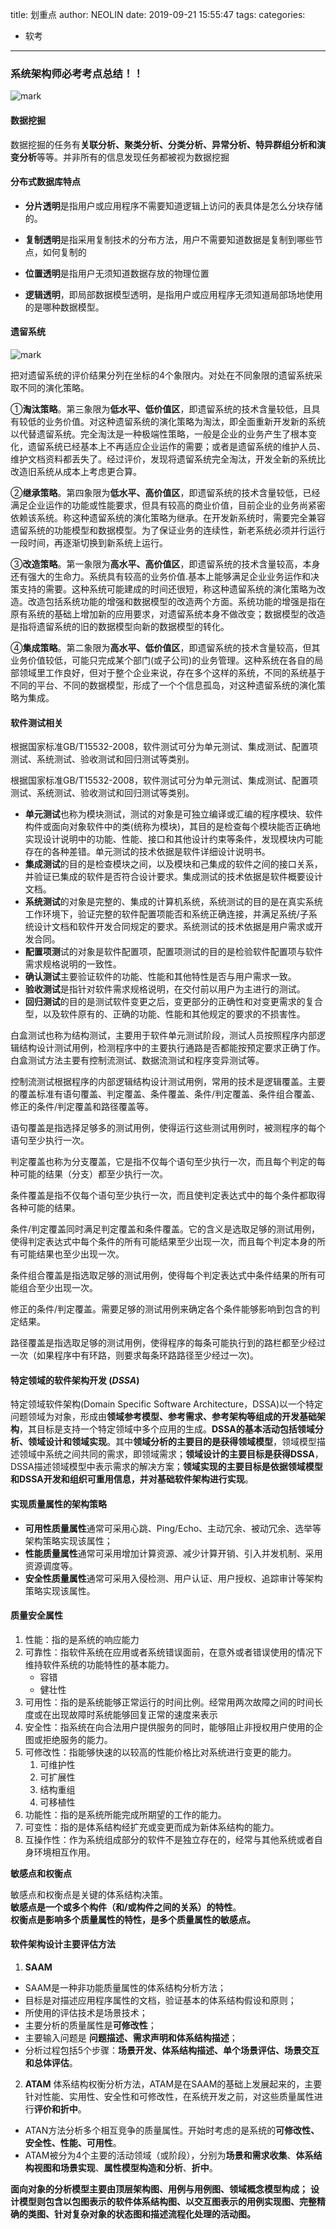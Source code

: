 title: 划重点
author: NEOLIN
date: 2019-09-21 15:55:47
tags:
categories:
  - 软考
---
### 系统架构师必考考点总结！！

![mark](http://pxrwus83d.bkt.clouddn.com/neos-images/20190921/YzNi9zHgCi0Q.png?imageslim)

<!-- more -->

#### 数据挖掘

​         数据挖掘的任务有**关联分析、聚类分析、分类分析、异常分析、特异群组分析和演变分析**等等。并非所有的信息发现任务都被视为数据挖掘  

#### 分布式数据库特点

- **分片透明**是指用户或应用程序不需要知道逻辑上访问的表具体是怎么分块存储的。

- **复制透明**是指采用复制技术的分布方法，用户不需要知道数据是复制到哪些节点，如何复制的
- **位置透明**是指用户无须知道数据存放的物理位置
- **逻辑透明**，即局部数据模型透明，是指用户或应用程序无须知道局部场地使用的是哪种数据模型。


#### 遗留系统

![mark](http://pxrwus83d.bkt.clouddn.com/neos-images/20190921/wxsSkIlzQOJT.png?imageslim)

把对遗留系统的评价结果分列在坐标的4个象限内。对处在不同象限的遗留系统采取不同的演化策略。

①**淘汰策略**。第三象限为**低水平、低价值区**，即遗留系统的技术含量较低，且具有较低的业务价值。对这种遗留系统的演化策略为淘汰，即全面重新开发新的系统以代替遗留系统。完全淘汰是一种极端性策略，一般是企业的业务产生了根本变化，遗留系统已经基本上不再适应企业运作的需要；或者是遗留系统的维护人员、维护文档资料都丢失了。经过评价，发现将遗留系统完全淘汰，开发全新的系统比改造旧系统从成本上考虑更合算。

②**继承策略**。第四象限为**低水平、高价值区**，即遗留系统的技术含量较低，已经满足企业运作的功能或性能要求，但具有较高的商业价值，目前企业的业务尚紧密依赖该系统。称这种遗留系统的演化策略为继承。在开发新系统时，需要完全兼容遗留系统的功能模型和数据模型。为了保证业务的连续性，新老系统必须并行运行一段时间，再逐渐切换到新系统上运行。

③**改造策略**。第一象限为**高水平、高价值区**，即遗留系统的技术含量较高，本身还有强大的生命力。系统具有较高的业务价值.基本上能够满足企业业务运作和决策支持的需要。这种系统可能建成的时间还很短，称这种遗留系统的演化策略为改造。改造包括系统功能的增强和数据模型的改造两个方面。系统功能的增强是指在原有系统的基础上增加新的应用要求，对遗留系统本身不做改变；数据模型的改造是指将遗留系统的旧的数据模型向新的数据模型的转化。

④**集成策略**。第二象限为**高水平、低价值区**，即遗留系统的技术含量较高，但其业务价值较低，可能只完成某个部门(或子公司)的业务管理。这种系统在各自的局部领域里工作良好，但对于整个企业来说，存在多个这样的系统，不同的系统基于不同的平台、不同的数据模型，形成了一个个信息孤岛，对这种遗留系统的演化策略为集成。

#### 软件测试相关

根据国家标准GB/T15532-2008，软件测试可分为单元测试、集成测试、配置项测试、系统测试、验收测试和回归测试等类别。

根据国家标准GB/T15532-2008，软件测试可分为单元测试、集成测试、配置项测试、系统测试、验收测试和回归测试等类别。

- **单元测试**也称为模块测试，测试的对象是可独立编译或汇编的程序模块、软件构件或面向对象软件中的类(统称为模块)，其目的是检查每个模块能否正确地实现设计说明中的功能、性能、接口和其他设计约束等条件，发现模块内可能存在的各种差错。单元测试的技术依据是软件详细设计说明书。
- **集成测试**的目的是检查模块之间，以及模块和己集成的软件之间的接口关系，并验证已集成的软件是否符合设计要求。集成测试的技术依据是软件概要设计文档。
- **系统测试**的对象是完整的、集成的计算机系统，系统测试的目的是在真实系统工作环境下，验证完整的软件配置项能否和系统正确连接，并满足系统/子系统设计文档和软件开发合同规定的要求。系统测试的技术依据是用户需求或开发合同。
- **配置项测**试的对象是软件配置项，配置项测试的目的是检验软件配置项与软件需求规格说明的一致性。
- **确认测试**主要验证软件的功能、性能和其他特性是否与用户需求一致。
- **验收测试**是指针对软件需求规格说明，在交付前以用户为主进行的测试。
- **回归测试**的目的是测试软件变更之后，变更部分的正确性和对变更需求的复合型，以及软件原有的、正确的功能、性能和其他规定的要求的不损害性。

白盒测试也称为结构测试，主要用于软件单元测试阶段，测试人员按照程序内部逻辑结构设计测试用例，检测程序中的主要执行通路是否都能按预定要求正确丁作。白盒测试方法主要有控制流测试、数据流测试和程序变异测试等。

控制流测试根据程序的内部逻辑结构设计测试用例，常用的技术是逻辑覆盖。主要的覆盖标准有语句覆盖、判定覆盖、条件覆盖、条件/判定覆盖、条件组合覆盖、修正的条件/判定覆盖和路径覆盖等。

语句覆盖是指选择足够多的测试用例，使得运行这些测试用例时，被测程序的每个语句至少执行一次。

判定覆盖也称为分支覆盖，它是指不仅每个语句至少执行一次，而且每个判定的每种可能的结果（分支）都至少执行一次。

条件覆盖是指不仅每个语句至少执行一次，而且使判定表达式中的每个条件都取得各种可能的结果。

条件/判定覆盖同时满足判定覆盖和条件覆盖。它的含义是选取足够的测试用例，使得判定表达式中每个条件的所有可能结果至少出现一次，而且每个判定本身的所有可能结果也至少出现一次。

条件组合覆盖是指选取足够的测试用例，使得每个判定表达式中条件结果的所有可能组合至少出现一次。

修正的条件/判定覆盖。需要足够的测试用例来确定各个条件能够影响到包含的判定结果。

路径覆盖是指选取足够的测试用例，使得程序的每条可能执行到的路栏都至少经过一次（如果程序中有环路，则要求每条环路路径至少经过一次)。

#### 特定领域的软件架构开发 (*DSSA*)

特定领域软件架构(Domain Specific Software Architecture，DSSA)以一个特定问题领域为对象，形成由**领域参考模型、参考需求、参考架构等组成的开发基础架构**，其目标是支持一个特定领域中多个应用的生成。**DSSA的基本活动包括领域分析、领域设计和领域实现**。其中**领域分析的主要目的是获得领域模型**，领域模型描述领域中系统之间共同的需求，即领域需求；**领域设计的主要目标是获得DSSA**，DSSA描述领域模型中表示需求的解决方案；**领域实现的主要目标是依据领域模型和DSSA开发和组织可重用信息，并对基础软件架构进行实现**。

#### 实现质量属性的架构策略

- **可用性质量属性**通常可采用心跳、Ping/Echo、主动冗余、被动冗余、选举等架构策略实现该属性；
- **性能质量属性**通常可采用增加计算资源、减少计算开销、引入并发机制、采用资源调度等。
- **安全性质量属性**通常可采用入侵检测、用户认证、用户授权、追踪审计等架构策略实现该属性。


#### 质量安全属性

1. 性能：指的是系统的响应能力
2. 可靠性：指软件系统在应用或者系统错误面前，在意外或者错误使用的情况下维持软件系统的功能特性的基本能力。
   - 容错
   - 健壮性
3. 可用性：指的是系统能够正常运行的时间比例。经常用两次故障之间的时间长度或在出现故障时系统能够回复正常的速度来表示
4. 安全性：指系统在向合法用户提供服务的同时，能够阻止非授权用户使用的企图或拒绝服务的能力。
5. 可修改性：指能够快速的以较高的性能价格比对系统进行变更的能力。
   1. 可维护性
   2. 可扩展性
   3. 结构重组
   4. 可移植性
6. 功能性：指的是系统所能完成所期望的工作的能力。
7. 可变性：指的是体系结构经扩充或变更而成为新体系结构的能力。
8. 互操作性：作为系统组成部分的软件不是独立存在的，经常与其他系统或者自身环境相互作用。



**敏感点和权衡点**

敏感点和权衡点是关键的体系结构决策。  
**敏感点是一个或多个构件（和/或构件之间的关系）的特性**。  
**权衡点是影响多个质量属性的特性，是多个质量属性的敏感点。**

#### 软件架构设计主要评估方法

1. **SAAM**
* SAAM是一种非功能质量属性的体系结构分析方法；
* 目标是对描述应用程序属性的文档，验证基本的体系结构假设和原则；
* 所使用的评估技术是场景技术；
* 主要分析的质量属性是**可修改性**；
* 主要输入问题是 **问题描述、需求声明和体系结构描述**；
* 分析过程包括5个步骤：**场景开发、体系结构描述、单个场景评估、场景交互和总体评估**。

2. **ATAM**
体系结构权衡分析方法，ATAM是在SAAM的基础上发展起来的，主要针对性能、实用性、安全性和可修改性，在系统开发之前，对这些质量属性进行**评价和折中**。
* ATAN方法分析多个相互竞争的质量属性。开始时考虑的是系统的**可修改性、安全性、性能、可用性**。
* ATAM被分为4个主要的活动领域（或阶段），分别为**场景和需求收集**、**体系结构视图和场景实现**、**属性模型构造和分析**、**折中**。

  

**面向对象的分析模型主要由顶层架构图、用例与用例图、领域概念模型构成；**
**设计模型则包含以包图表示的软件体系结构图、以交互图表示的用例实现图、完整精确的类图、针对复杂对象的状态图和描述流程化处理的活动图。**

